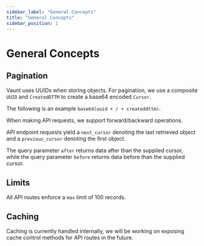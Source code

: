 ```yaml
---
sidebar_label: "General Concepts"
title: "General Concepts"
sidebar_position: 1
---
```


# General Concepts

## Pagination 

Vaunt uses UUIDs when storing objects. For pagination, we use a composite `UUID` and `CreatedDTTM` to create a base64 encoded `Cursor`.

The following is an example `base64(uuid + / + createddttm)`. 

When making API requests, we support forward/backward operations. 

API endpoint requests yield a `next_cursor` denoting the last retrieved object and a `previous_cursor` denoting the first object.

The query parameter `after` returns data after than the supplied cursor, while the query parameter `before` returns data before than the supplied cursor.

## Limits

All API routes enforce a `max` limit of 100 records. 

## Caching 

Caching is currently handled internally, we will be working on exposing cache control methods for API routes in the future. 